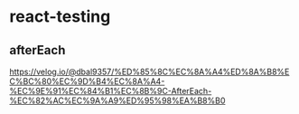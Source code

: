 # react-testing

## afterEach 

https://velog.io/@dbal9357/%ED%85%8C%EC%8A%A4%ED%8A%B8%EC%BC%80%EC%9D%B4%EC%8A%A4-%EC%9E%91%EC%84%B1%EC%8B%9C-AfterEach-%EC%82%AC%EC%9A%A9%ED%95%98%EA%B8%B0


